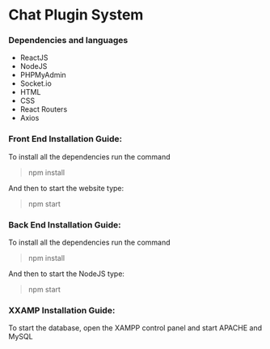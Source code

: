 # Chat Plugin System

### Dependencies and languages

- ReactJS
- NodeJS
- PHPMyAdmin
- Socket.io
- HTML
- CSS
- React Routers
- Axios

### Front End Installation Guide:

To install all the dependencies run the command

> npm install

And then to start the website type:

> npm start

### Back End Installation Guide:

To install all the dependencies run the command

> npm install

And then to start the NodeJS type:

> npm start

### XXAMP Installation Guide:

To start the database, open the XAMPP control panel and start APACHE and MySQL
